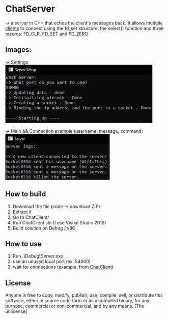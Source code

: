 # ChatServer
-> a server in C++ that echos the client's messages back. It allows multiple [clients](https://github.com/Wtf-Is-This-x1337/ChatClient) to connect using the fd_set structure, the select() function and three macros: FD_CLR, FD_SET and FD_ZERO
## Images:    
-> Settings         
![alt text](https://github.com/Wtf-Is-This-x1337/ChatServer/blob/main/images/setup.png?raw=true)
              
-> Main && Connection example (username, message, command)         
![alt text](https://github.com/Wtf-Is-This-x1337/ChatServer/blob/main/images/main.png?raw=true)     

## How to build
1. Download the file (code -> download ZIP)
2. Extract it
3. Go to ChatClient/
4. Run ChatClient.sln (I use Visual Studio 2019)
5. Build solution on Debug / x86

## How to use
1. Run .\Debug\Server.exe
2. use an unused local port (ex: 54000)
3. wait for connections (example: from [ChatClient](https://github.com/Wtf-Is-This-x1337/ChatClient))

## License
Anyone is free to copy, modify, publish, use, compile, sell, or distribute this software, either in source code form or as a compiled binary, for any purpose, commercial or non-commercial, and by any means. [The unlicense]
